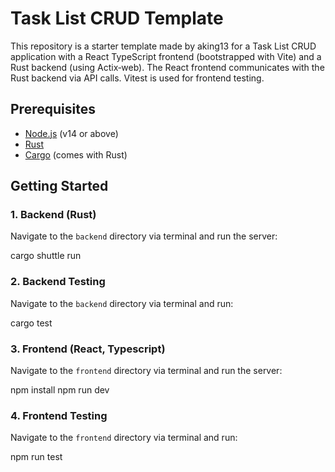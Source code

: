 # Task List CRUD Template

This repository is a starter template made by aking13 for a Task List CRUD application with a React TypeScript frontend (bootstrapped with Vite) and a Rust backend (using Actix‑web). The React frontend communicates with the Rust backend via API calls. Vitest is used for frontend testing.


## Prerequisites

- [Node.js](https://nodejs.org/) (v14 or above)
- [Rust](https://www.rust-lang.org/tools/install)
- [Cargo](https://doc.rust-lang.org/cargo/) (comes with Rust)

## Getting Started

### 1. Backend (Rust)

Navigate to the `backend` directory via terminal and run the server:

cargo shuttle run

### 2. Backend Testing

Navigate to the `backend` directory via terminal and run:

cargo test

### 3. Frontend (React, Typescript)

Navigate to the `frontend` directory via terminal and run the server:

npm install
npm run dev

### 4. Frontend Testing

Navigate to the `frontend` directory via terminal and run:

npm run test